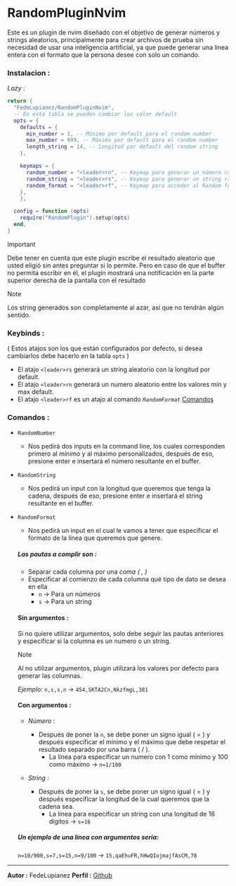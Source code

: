 # RandomPluginNvim
  Este es un plugin de nvim diseñado con el objetivo de generar números y strings aleatorios, principalmente para crear archivos de prueba sin necesidad de usar una inteligencia artificial, ya que puede generar una línea entera con el formato que la persona desee con solo un comando.

### Instalacion :
_Lazy_ :
```lua
return {
  "FedeLupianez/RandomPluginNvim",
  -- En esta tabla se pueden cambiar los valor default
  opts = {
    defaults = {
      min_number = 1, -- Mínimo por default para el random number
      max_number = 999, -- Máximo por default para el random number
      length_string = 14, -- Longitud por default del random string
    },

    keymaps = {
      random_number = "<leader>rn", -- Keymap para generar un número random
      random_string = "<leader>rs", -- Keymap para generar un string random
      random_format = "<leader>rf", -- Keymap para acceder al Random format
    },
	},

  config = function (opts)
    require("RandomPlugin").setup(opts)
  end,
}
```

>[!IMPORTANT]
> Debe tener en cuenta que este plugin escribe el resultado aleatorio que usted eligió sin antes preguntar si lo permite.
> Pero en caso de que el buffer no permita escribir en él, el plugin mostrará una notificación en la parte superior 
> derecha de la pantalla con el resultado

>[!NOTE]
> Los string generados son completamente al azar, así que no tendrán algún sentido.

### Keybinds :
  ( Estos atajos son los que están configurados por defecto, si desea cambiarlos debe hacerlo en la tabla `opts` )
  - El atajo `<leader>rs` generará un string aleatorio con la longitud por default.
  - El atajo `<leader>rn` generará un numero aleatorio entre los valores min y max default.
  - El atajo `<leader>rf` es un atajo al comando _`RandomFormat`_  [Comandos](#Comandos)

### Comandos :
  - `RandomNumber`
    - Nos pedirá dos inputs en la command line, los cuales corresponden primero al mínimo y al máximo personalizados, 
      después de eso, presione enter e insertará el número resultante en el buffer.

  - `RandomString`
    - Nos pedirá un input con la longitud que queremos que tenga la cadena, después de eso, 
      presione enter e insertará el string resultante en el buffer.
  
  - `RandomFormat`
    - Nos pedirá un input en el cual le vamos a tener que especificar el formato de la línea que queremos que genere.
    ##### Las pautas a complir son :
      - Separar cada columna por una *coma ( , )*
      - Especificar al comienzo de cada columna qué tipo de dato se desea en ella
        - `n` -> Para un números
        - `s` -> Para un string
    
    #### Sin argumentos :
      Si no quiere utilizar argumentos, solo debe seguir las pautas anteriores y especificar si la columna es un numero o un string.

      >[!NOTE]
      >Al no utilizar argumentos, plugin utilizará los valores por defecto para generar las columnas.

      _Ejemplo:_
      `n,s,s,n` -> `454,SKTA2Cn,NkzfmgL,381`


    #### Con argumentos :
    - _Número_ :
      - Después de poner la `n`, se debe poner un signo igual ( = ) y después 
        especificar el mínimo y el máximo que debe respetar el resultado separado por una barra ( / ).
        - La línea para especificar un numero con 1 como mínimo y 100 como máximo -> `n=1/100`
    
    - _String_ :
      - Después de poner la `s`, se debe poner un signo igual ( = ) y después especificar la longitud de la cual queremos que la cadena sea.
        - La línea para especificar un string con una longitud de 16 dígitos -> `s=16`

    ##### Un ejemplo de una línea con argumentos sería:
      `n=10/900,s=7,s=15,n=9/100` -> `15,qaEhuFR,hHwQIojmajfAsCM,78`

---
**Autor :** FedeLupianez
**Perfil :**  [Github](https://github.com/FedeLupianez/)
